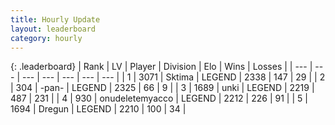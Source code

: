 ```yaml
---
title: Hourly Update
layout: leaderboard
category: hourly
---
```


{: .leaderboard}
| Rank | LV | Player | Division | Elo | Wins | Losses |
| --- | --- | --- | --- | --- | --- | --- |
| <span data-change="0">1</span> | 3071 | <span title="ID: 353063">Sktima</span> | LEGEND | <span data-change="0">2338</span> | <span data-change="0">147</span> | <span data-change="0">29</span> |
| <span data-change="0">2</span> | 304 | <span title="ID: 719486">-pan-</span> | LEGEND | <span data-change="0">2325</span> | <span data-change="0">66</span> | <span data-change="0">9</span> |
| <span data-change="5">3</span> | 1689 | <span title="ID: 692745">unki</span> | LEGEND | <span data-change="25">2219</span> | <span data-change="8">487</span> | <span data-change="1">231</span> |
| <span data-change="0">4</span> | 930 | <span title="ID: 188640">onudeletemyacco</span> | LEGEND | <span data-change="0">2212</span> | <span data-change="0">226</span> | <span data-change="0">91</span> |
| <span data-change="0">5</span> | 1694 | <span title="ID: 337810">Dregun</span> | LEGEND | <span data-change="0">2210</span> | <span data-change="0">100</span> | <span data-change="0">34</span> |